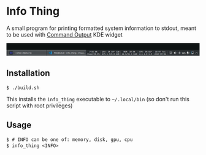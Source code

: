 # Info Thing

A small program for printing formatted system information to stdout, meant to be used with [Command Output](https://store.kde.org/p/2136636) KDE widget

![](assets/preview.png)

## Installation

```console
$ ./build.sh
```

This installs the `info_thing` executable to `~/.local/bin` (so don't run this script with root privileges)

## Usage

```console
$ # INFO can be one of: memory, disk, gpu, cpu
$ info_thing <INFO>
```